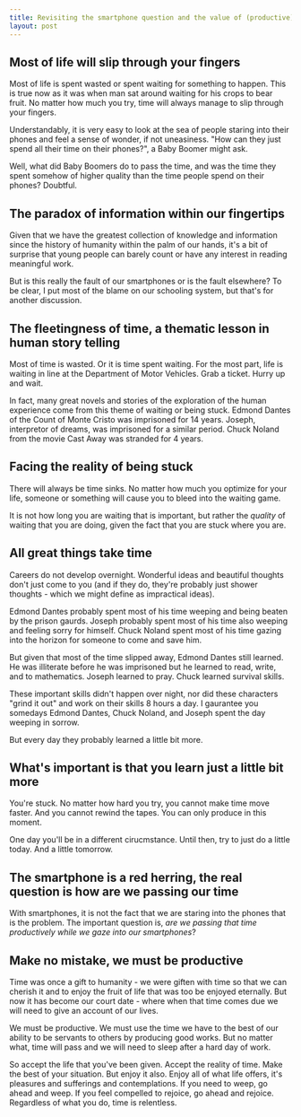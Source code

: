 ```yaml
---
title: Revisiting the smartphone question and the value of (productive) waiting
layout: post
---
```


## Most of life will slip through your fingers
Most of life is spent wasted or spent waiting for something to happen. This is true now as it was when man sat around waiting for his crops to bear fruit. No matter how much you try, time will always manage to slip through your fingers. 

Understandably, it is very easy to look at the sea of people staring into their phones and feel a sense of wonder, if not uneasiness. "How can they just spend all their time on their phones?", a Baby Boomer might ask.

Well, what did Baby Boomers do to pass the time, and was the time they spent somehow of higher quality than the time people spend on their phones? Doubtful. 

## The paradox of information within our fingertips
Given that we have the greatest collection of knowledge and information since the history of humanity within the palm of our hands, it's a bit of surprise that young people can barely count or have any interest in reading meaningful work.

But is this really the fault of our smartphones or is the fault elsewhere? To be clear, I put most of the blame on our schooling system, but that's for another discussion.

## The fleetingness of time, a thematic lesson in human story telling
Most of time is wasted. Or it is time spent waiting. For the most part, life is waiting in line at the Department of Motor Vehicles. Grab a ticket. Hurry up and wait. 

In fact, many great novels and stories of the exploration of the human experience come from this theme of waiting or being stuck. Edmond Dantes of the Count of Monte Cristo was imprisoned for 14 years. Joseph, interpretor of dreams, was imprisoned for a similar period. Chuck Noland from the movie Cast Away was stranded for 4 years. 

## Facing the reality of being stuck
There will always be time sinks. No matter how much you optimize for your life, someone or something will cause you to bleed into the waiting game.

It is not how long you are waiting that is important, but rather the *quality* of waiting that you are doing, given the fact that you are stuck where you are.

## All great things take time
Careers do not develop overnight. Wonderful ideas and beautiful thoughts don't just come to you (and if they do, they're probably just shower thoughts - which we might define as impractical ideas). 

Edmond Dantes probably spent most of his time weeping and being beaten by the prison gaurds. Joseph probably spent most of his time also weeping and feeling sorry for himself. Chuck Noland spent most of his time gazing into the horizon for someone to come and save him.

But given that most of the time slipped away, Edmond Dantes still learned. He was illiterate before he was imprisoned but he learned to read, write, and to mathematics. Joseph learned to pray. Chuck learned survival skills. 

These important skills didn't happen over night, nor did these characters "grind it out" and work on their skills 8 hours a day. I gaurantee you somedays Edmond Dantes, Chuck Noland, and Joseph spent the day weeping in sorrow.

But every day they probably learned a little bit more.

## What's important is that you learn just a little bit more
You're stuck. No matter how hard you try, you cannot make time move faster. And you cannot rewind the tapes. You can only produce in this moment. 

One day you'll be in a different cirucmstance. Until then, try to just do a little today. And a little tomorrow. 

## The smartphone is a red herring, the real question is how are we passing our time
With smartphones, it is not the fact that we are staring into the phones that is the problem. The important question is, *are we passing that time productively while we gaze into our smartphones*?

## Make no mistake, we must be productive
Time was once a gift to humanity - we were giften with time so that we can cherish it and to enjoy the fruit of life that was too be enjoyed eternally. But now it has become our court date - where when that time comes due we will need to give an account of our lives.

We must be productive. We must use the time we have to the best of our ability to be servants to others by producing good works. But no matter what, time will pass and we will need to sleep after a hard day of work.

So accept the life that you've been given. Accept the reality of time. Make the best of your situation. But enjoy it also. Enjoy all of what life offers, it's pleasures and sufferings and contemplations. If you need to weep, go ahead and weep. If you feel compelled to rejoice, go ahead and rejoice. Regardless of what you do, time is relentless. 